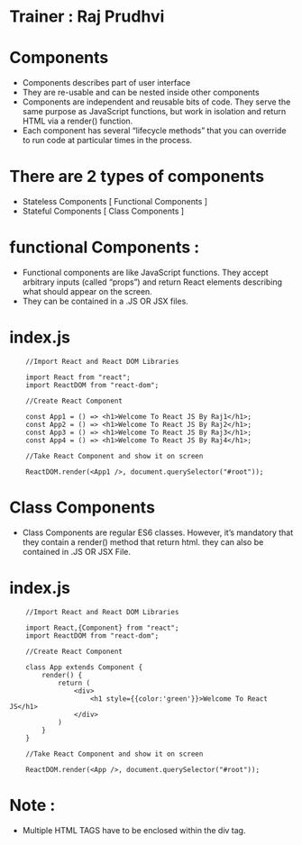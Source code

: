 # Trainer : Raj Prudhvi
# Components
* Components describes part of user interface
* They are re-usable and can be nested inside other components
* Components are independent and reusable bits of code. They serve the same purpose as JavaScript functions, but work in 
  isolation and return HTML via a render() function.
* Each component has several “lifecycle methods” that you can override to run code at particular times in the process.

# There are 2 types of components
* Stateless Components [ Functional Components ]
* Stateful Components  [ Class Components ]

# functional Components :
* Functional components are like JavaScript functions. They accept arbitrary inputs (called “props”) and return React elements describing what should appear on the screen.
* They can be contained in a .JS OR JSX files.

# index.js

        //Import React and React DOM Libraries

        import React from "react";
        import ReactDOM from "react-dom";

        //Create React Component

        const App1 = () => <h1>Welcome To React JS By Raj1</h1>;
        const App2 = () => <h1>Welcome To React JS By Raj2</h1>;
        const App3 = () => <h1>Welcome To React JS By Raj3</h1>;
        const App4 = () => <h1>Welcome To React JS By Raj4</h1>;

        //Take React Component and show it on screen

        ReactDOM.render(<App1 />, document.querySelector("#root"));

# Class Components 
* Class Components are regular ES6 classes. However, it’s mandatory that they contain a render() method that return html. they can also be contained in .JS OR JSX File.

# index.js

        //Import React and React DOM Libraries

        import React,{Component} from "react";
        import ReactDOM from "react-dom";

        //Create React Component

        class App extends Component {
            render() {
                return (
                    <div>
                        <h1 style={{color:'green'}}>Welcome To React JS</h1>       
                    </div>
                )
            }
        }

        //Take React Component and show it on screen

        ReactDOM.render(<App />, document.querySelector("#root"));
        
  # Note :
  * Multiple HTML TAGS have to be enclosed within the div tag.



